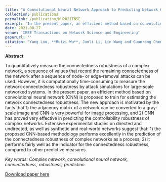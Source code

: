 ```yaml
---
title: "A Convolutional Neural Network Approach to Predicting Network Connectedness Robustness"
collection: publications
permalink: /publication/WU2021TNSE
excerpt: 'In the present paper, an efficient method based on convolutional neural network (CNN) is proposed to train for estimating the network connectedness robustness.'
date: 2021-08-27
venue: 'IEEE Transactions on Network Science and Engineering'
paperurl: ''
citation: 'Yang Lou, **Ruizi Wu**, Junli Li, Lin Wang and Guanrong Chen. "A Convolutional Neural Network Approach to Predicting Network Connectedness Robustness". IEEE Transactions on Network Science and Engineering. vol. 8, no. 4, pp. 3209-3219, 1 Oct.-Dec. 2021.'
---
```


**Abstract**

To quantitatively measure the connectedness
robustness of a complex network, a sequence of values that
record the remaining connectedness of the network after a
sequence of node- or edge-removal attacks can be used. However,
it is computationally time-consuming to measure the network
connectedness robustness by attack simulations for large-scale
networked systems. In the present paper, an efficient method
based on convolutional neural network (CNN) is proposed to
train for estimating the network connectedness robustness. The
new approach is motivated by the facts that 1) the adjacency
matrix of a network can be converted to a gray-scale image and
CNN is very powerful for image processing, and 2) CNN has
proved very effective in predicting the controllability robustness
of complex networks. Extensive experimental studies on directed
and undirected, as well as synthetic and real-world networks
suggest that: 1) the proposed CNN-based methodology performs
excellently in the prediction of the connectedness robustness of
complex networks as a process; 2) it performs fairly well as the
indicator for the connectedness robustness, compared to other
predictive measures.


*Key words: Complex network, convolutional neural network, connectedness, robustness, prediction*

[Download paper here](http://academicpages.github.io/files/WU2021TNSE.pdf)

